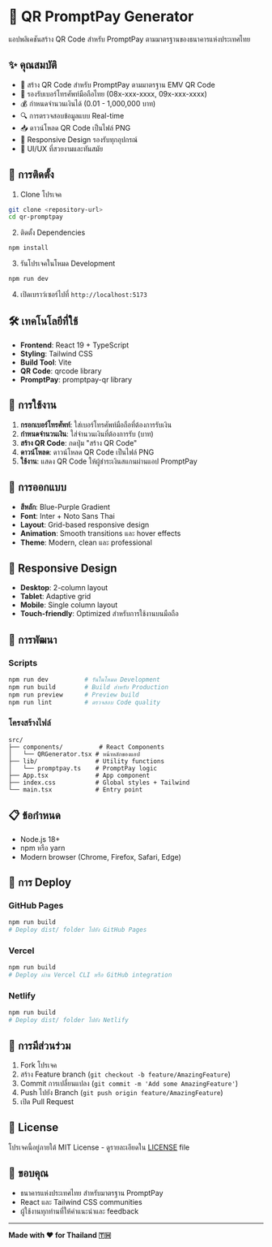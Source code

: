 # 🏦 QR PromptPay Generator

แอปพลิเคชันสร้าง QR Code สำหรับ PromptPay ตามมาตรฐานของธนาคารแห่งประเทศไทย

## ✨ คุณสมบัติ

- 🎯 สร้าง QR Code สำหรับ PromptPay ตามมาตรฐาน EMV QR Code
- 📱 รองรับเบอร์โทรศัพท์มือถือไทย (08x-xxx-xxxx, 09x-xxx-xxxx)
- 💰 กำหนดจำนวนเงินได้ (0.01 - 1,000,000 บาท)
- 🔍 การตรวจสอบข้อมูลแบบ Real-time
- 📥 ดาวน์โหลด QR Code เป็นไฟล์ PNG
- 📱 Responsive Design รองรับทุกอุปกรณ์
- 🎨 UI/UX ที่สวยงามและทันสมัย

## 🚀 การติดตั้ง

1. Clone โปรเจค
```bash
git clone <repository-url>
cd qr-promptpay
```

2. ติดตั้ง Dependencies
```bash
npm install
```

3. รันโปรเจคในโหมด Development
```bash
npm run dev
```

4. เปิดเบราว์เซอร์ไปที่ `http://localhost:5173`

## 🛠️ เทคโนโลยีที่ใช้

- **Frontend**: React 19 + TypeScript
- **Styling**: Tailwind CSS
- **Build Tool**: Vite
- **QR Code**: qrcode library
- **PromptPay**: promptpay-qr library

## 📱 การใช้งาน

1. **กรอกเบอร์โทรศัพท์**: ใส่เบอร์โทรศัพท์มือถือที่ต้องการรับเงิน
2. **กำหนดจำนวนเงิน**: ใส่จำนวนเงินที่ต้องการรับ (บาท)
3. **สร้าง QR Code**: กดปุ่ม "สร้าง QR Code"
4. **ดาวน์โหลด**: ดาวน์โหลด QR Code เป็นไฟล์ PNG
5. **ใช้งาน**: แสดง QR Code ให้ผู้ชำระเงินสแกนผ่านแอป PromptPay

## 🎨 การออกแบบ

- **สีหลัก**: Blue-Purple Gradient
- **Font**: Inter + Noto Sans Thai
- **Layout**: Grid-based responsive design
- **Animation**: Smooth transitions และ hover effects
- **Theme**: Modern, clean และ professional

## 📱 Responsive Design

- **Desktop**: 2-column layout
- **Tablet**: Adaptive grid
- **Mobile**: Single column layout
- **Touch-friendly**: Optimized สำหรับการใช้งานบนมือถือ

## 🔧 การพัฒนา

### Scripts

```bash
npm run dev          # รันในโหมด Development
npm run build        # Build สำหรับ Production
npm run preview      # Preview build
npm run lint         # ตรวจสอบ Code quality
```

### โครงสร้างไฟล์

```
src/
├── components/          # React Components
│   └── QRGenerator.tsx # หน้าหลักของแอป
├── lib/                # Utility functions
│   └── promptpay.ts    # PromptPay logic
├── App.tsx             # App component
├── index.css           # Global styles + Tailwind
└── main.tsx            # Entry point
```

## 📋 ข้อกำหนด

- Node.js 18+
- npm หรือ yarn
- Modern browser (Chrome, Firefox, Safari, Edge)

## 🚀 การ Deploy

### GitHub Pages

```bash
npm run build
# Deploy dist/ folder ไปยัง GitHub Pages
```

### Vercel

```bash
npm run build
# Deploy ผ่าน Vercel CLI หรือ GitHub integration
```

### Netlify

```bash
npm run build
# Deploy dist/ folder ไปยัง Netlify
```

## 🤝 การมีส่วนร่วม

1. Fork โปรเจค
2. สร้าง Feature branch (`git checkout -b feature/AmazingFeature`)
3. Commit การเปลี่ยนแปลง (`git commit -m 'Add some AmazingFeature'`)
4. Push ไปยัง Branch (`git push origin feature/AmazingFeature`)
5. เปิด Pull Request

## 📄 License

โปรเจคนี้อยู่ภายใต้ MIT License - ดูรายละเอียดใน [LICENSE](LICENSE) file

## 🙏 ขอบคุณ

- ธนาคารแห่งประเทศไทย สำหรับมาตรฐาน PromptPay
- React และ Tailwind CSS communities
- ผู้ใช้งานทุกท่านที่ให้คำแนะนำและ feedback

---

**Made with ❤️ for Thailand 🇹🇭**